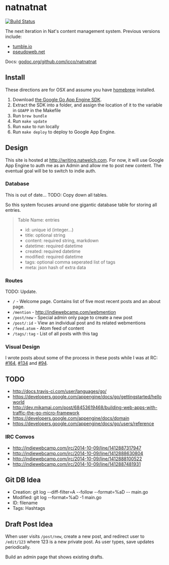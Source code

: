 # natnatnat

[![Build Status](https://travis-ci.org/icco/natnatnat.svg?branch=master)](https://travis-ci.org/icco/natnatnat)

The next iteration in Nat's content management system. Previous versions include:

 * [tumble.io](http://github.com/icco/tumble)
 * [pseudoweb.net](http://github.com/icco/pseudoweb)

Docs: [godoc.org/github.com/icco/natnatnat](https://godoc.org/github.com/icco/natnatnat)

## Install

These directions are for OSX and assume you have [homebrew](http://brew.sh/) installed. 

 1. Download [the Google Go App Engine SDK](https://cloud.google.com/appengine/downloads#Google_App_Engine_SDK_for_Go).
 2. Extract the SDK into a folder, and assign the location of it to the variable in `GOAPP` in the Makefile
 3. Run `brew bundle`
 3. Run `make update`
 5. Run `make` to run locally
 6. Run `make deploy` to deploy to Google App Engine.

## Design

This site is hosted at <http://writing.natwelch.com>. For now, it will use Google App Engine to auth me as an Admin and allow me to post new content. The eventual goal will be to switch to indie auth.

### Database

This is out of date... TODO: Copy down all tables.

So this system focuses around one gigantic database table for storing all entries.

 > Table Name: entries
 >  - id: unique id (integer...)
 >  - title: optional string
 >  - content: required string, markdown
 >  - datetime: required datetime
 >  - created: required datetime
 >  - modified: required datetime
 >  - tags: optional comma seperated list of tags
 >  - meta: json hash of extra data

### Routes

TODO: Update.

 * `/` - Welcome page. Contains list of five most recent posts and an about page.
 * `/mention` - http://indiewebcamp.com/webmention
 * `/post/new` - Special admin only page to create a new post
 * `/post/:id` - View an individual post and its related webmentions
 * `/feed.atom` - Atom feed of content
 * `/tags/:tag` - List of all posts with this tag

### Visual Design

I wrote posts about some of the process in these posts while I was at RC: [#164](https://writing.natwelch.com/post/164), [#134](https://writing.natwelch.com/post/134) and [#94](https://writing.natwelch.com/post/94).

## TODO

 * http://docs.travis-ci.com/user/languages/go/
 * https://developers.google.com/appengine/docs/go/gettingstarted/helloworld
 * http://dev.mikamai.com/post/68453619468/building-web-apps-with-traffic-the-go-micro-framework
 * https://developers.google.com/appengine/docs/domain
 * https://developers.google.com/appengine/docs/go/users/reference

### IRC Convos

 * http://indiewebcamp.com/irc/2014-10-09/line/1412887317947
 * http://indiewebcamp.com/irc/2014-10-09/line/1412888630804
 * http://indiewebcamp.com/irc/2014-10-09/line/1412888100522
 * http://indiewebcamp.com/irc/2014-10-09/line/1412887481931

## Git DB Idea

 * Creation: git log --diff-filter=A --follow --format=%aD -- main.go
 * Modified: git log --format=%aD -1 main.go
 * ID: filename
 * Tags: Hashtags

## Draft Post Idea

When user visits `/post/new`, create a new post, and redirect user to `/edit/123` where 123 is a new private post. As user types, save updates periodically.

Build an admin page that shows existing drafts.
